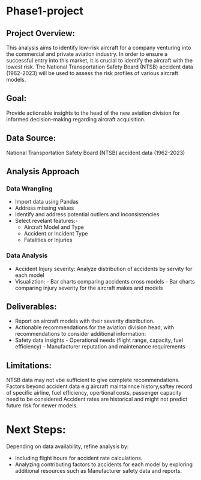 # Phase1-project
## Project Overview:

This analysis aims to identify low-risk aircraft for a company venturing into the commercial and private aviation industry. In order to ensure a successful entry into this market, it is crucial to identify the aircraft with the lowest risk. The National Transportation Safety Board (NTSB) accident data (1962-2023) will be used to assess the risk profiles of various aircraft models.

## Goal:

Provide actionable insights to the head of the new aviation division for informed decision-making regarding aircraft acquisition.

## Data Source:
National Transportation Safety Board (NTSB) accident data (1962-2023)

## Analysis Approach

### Data Wrangling
* Import data using Pandas
* Address missing values
* Identify and address potential outliers and inconsistencies
* Select revelant features:- 
   - Aircraft Model and Type
   - Accident or Incident Type
   - Fatalities or Injuries 
              
### Data Analysis
* Accident Injury severity: Analyze distribution of accidents by servity for each model
* Visualiztion:
      - Bar charts comparing accidents cross models
      - Bar charts comparing injury severity for the aircraft makes and models

## Deliverables:

* Report on aircraft models with their severity distribution.
* Actionable recommendations for the aviation division head, with recommendations to consider additional information:
* Safety data insights
      - Operational needs (flight range, capacity, fuel efficiency)
      - Manufacturer reputation and maintenance requirements
    
## Limitations:
NTSB data may not vbe sufficient to give complete recommendations. Factors beyond accident data e.g aircraft maintainnce history,saftey record of specific airline, fuel efficiency, opertional costs, passenger capacity need to be considered
Accident rates are historical and might not predict future risk for newer models.

# Next Steps:
Depending on data availability, refine analysis by:
* Including flight hours for accident rate calculations.
* Analyzing contributing factors to accidents for each model by exploring additional resources such as Manufacturer safety data and reports.

